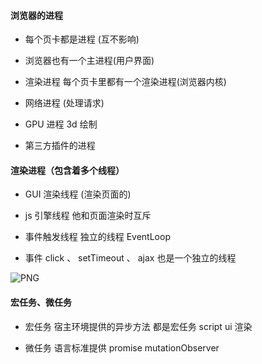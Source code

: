 #### 浏览器的进程

-   每个页卡都是进程 (互不影响)

-   浏览器也有一个主进程(用户界面)

-   渲染进程 每个页卡里都有一个渲染进程(浏览器内核)

-   网络进程 (处理请求)

-   GPU 进程 3d 绘制

-   第三方插件的进程

#### 渲染进程（包含着多个线程）

-   GUI 渲染线程 (渲染页面的)

-   js 引擎线程 他和页面渲染时互斥

-   事件触发线程 独立的线程 EventLoop

-   事件 click 、 setTimeout 、 ajax 也是一个独立的线程

![PNG](../../../images/event_loop.jpg)

#### 宏任务、微任务

-   宏任务 宿主环境提供的异步方法 都是宏任务 script ui 渲染

-   微任务 语言标准提供 promise mutationObserver
